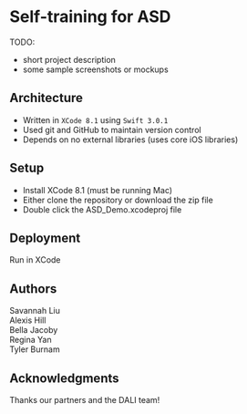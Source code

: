 # Self-training for ASD

TODO: 
- short project description
- some sample screenshots or mockups

## Architecture
- Written in `XCode 8.1` using `Swift 3.0.1`
- Used git and GitHub to maintain version control
- Depends on no external libraries (uses core iOS libraries)


## Setup
- Install XCode 8.1 (must be running Mac)
- Either clone the repository or download the zip file
- Double click the ASD_Demo.xcodeproj file


## Deployment
Run in XCode

## Authors
Savannah Liu <br>
Alexis Hill <br>
Bella Jacoby </br>
Regina Yan <br/>
Tyler Burnam <br>

## Acknowledgments
Thanks our partners and the DALI team!
